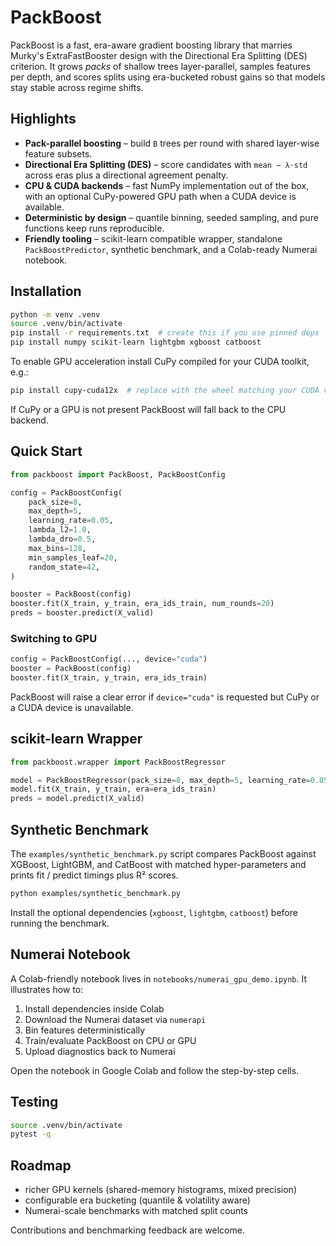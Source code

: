 # PackBoost

PackBoost is a fast, era-aware gradient boosting library that marries Murky's
ExtraFastBooster design with the Directional Era Splitting (DES) criterion.
It grows *packs* of shallow trees layer-parallel, samples features per depth,
and scores splits using era-bucketed robust gains so that models stay stable
across regime shifts.

## Highlights

- **Pack-parallel boosting** – build `B` trees per round with shared layer-wise
  feature subsets.
- **Directional Era Splitting (DES)** – score candidates with
  `mean − λ·std` across eras plus a directional agreement penalty.
- **CPU & CUDA backends** – fast NumPy implementation out of the box, with an
  optional CuPy-powered GPU path when a CUDA device is available.
- **Deterministic by design** – quantile binning, seeded sampling, and pure
  functions keep runs reproducible.
- **Friendly tooling** – scikit-learn compatible wrapper, standalone
  `PackBoostPredictor`, synthetic benchmark, and a Colab-ready Numerai notebook.

## Installation

```bash
python -m venv .venv
source .venv/bin/activate
pip install -r requirements.txt  # create this if you use pinned deps
pip install numpy scikit-learn lightgbm xgboost catboost
```

To enable GPU acceleration install CuPy compiled for your CUDA toolkit, e.g.:

```bash
pip install cupy-cuda12x  # replace with the wheel matching your CUDA version
```

If CuPy or a GPU is not present PackBoost will fall back to the CPU backend.

## Quick Start

```python
from packboost import PackBoost, PackBoostConfig

config = PackBoostConfig(
    pack_size=8,
    max_depth=5,
    learning_rate=0.05,
    lambda_l2=1.0,
    lambda_dro=0.5,
    max_bins=128,
    min_samples_leaf=20,
    random_state=42,
)

booster = PackBoost(config)
booster.fit(X_train, y_train, era_ids_train, num_rounds=20)
preds = booster.predict(X_valid)
```

### Switching to GPU

```python
config = PackBoostConfig(..., device="cuda")
booster = PackBoost(config)
booster.fit(X_train, y_train, era_ids_train)
```

PackBoost will raise a clear error if `device="cuda"` is requested but CuPy or a
CUDA device is unavailable.

## scikit-learn Wrapper

```python
from packboost.wrapper import PackBoostRegressor

model = PackBoostRegressor(pack_size=8, max_depth=5, learning_rate=0.05)
model.fit(X_train, y_train, era=era_ids_train)
preds = model.predict(X_valid)
```

## Synthetic Benchmark

The `examples/synthetic_benchmark.py` script compares PackBoost against
XGBoost, LightGBM, and CatBoost with matched hyper-parameters and prints fit /
predict timings plus R² scores.

```bash
python examples/synthetic_benchmark.py
```

Install the optional dependencies (`xgboost`, `lightgbm`, `catboost`) before
running the benchmark.

## Numerai Notebook

A Colab-friendly notebook lives in `notebooks/numerai_gpu_demo.ipynb`. It
illustrates how to:

1. Install dependencies inside Colab
2. Download the Numerai dataset via `numerapi`
3. Bin features deterministically
4. Train/evaluate PackBoost on CPU or GPU
5. Upload diagnostics back to Numerai

Open the notebook in Google Colab and follow the step-by-step cells.

## Testing

```bash
source .venv/bin/activate
pytest -q
```

## Roadmap

- richer GPU kernels (shared-memory histograms, mixed precision)
- configurable era bucketing (quantile & volatility aware)
- Numerai-scale benchmarks with matched split counts

Contributions and benchmarking feedback are welcome.
